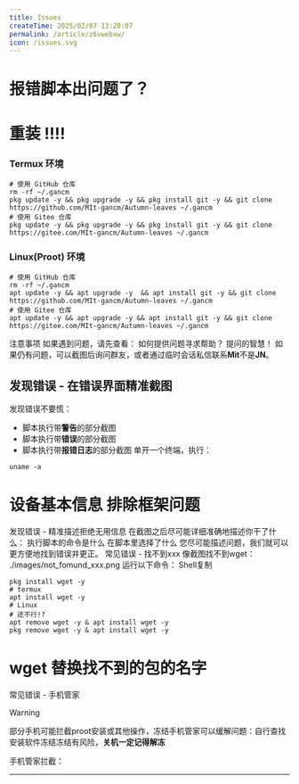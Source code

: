```yaml
---
title: Issues
createTime: 2025/02/07 13:20:07
permalink: /article/z6vwebxw/
icon: /issues.svg
---
```

# 报错脚本出问题了？

# 重装 !!!!

### Termux 环境
```shell
# 使用 GitHub 仓库
rm -rf ~/.gancm
pkg update -y && pkg upgrade -y && pkg install git -y && git clone https://github.com/MIt-gancm/Autumn-leaves ~/.gancm
# 使用 Gitee 仓库
pkg update -y && pkg upgrade -y && pkg install git -y && git clone https://gitee.com/MIt-gancm/Autumn-leaves ~/.gancm
```
### Linux(Proot) 环境
```shell
# 使用 GitHub 仓库
rm -rf ~/.gancm
apt update -y && apt upgrade -y  && apt install git -y && git clone https://github.com/MIt-gancm/Autumn-leaves ~/.gancm
# 使用 Gitee 仓库
apt update -y && apt upgrade -y && apt install git -y && git clone https://gitee.com/MIt-gancm/Autumn-leaves ~/.gancm
```
注意事项
如果遇到问题，请先查看：
如何提供问题寻求帮助？
提问的智慧！
如果仍有问题，可以截图后询问群友，或者通过临时会话私信联系**Mit**不是**JN**。


## 发现错误 - 在错误界面精准截图
发现错误不要慌：
- 脚本执行带**警告**的部分截图
- 脚本执行带**错误**的部分截图
- 脚本执行带**报错日志**的部分截图
单开一个终端，执行：
```shell
uname -a
```
# 设备基本信息   排除框架问题
发现错误 - 精准描述拒绝无用信息
在截图之后尽可能详细准确地描述你干了什么：
执行脚本的命令是什么
在脚本里选择了什么
您尽可能描述问题，我们就可以更方便地找到错误并更正。
常见错误 - 找不到xxx
像截图找不到wget：
./images/not_fomund_xxx.png
运行以下命令：
Shell复制
```shell
pkg install wget -y
# termux
apt install wget -y
# Linux
# 还不行!?
apt remove wget -y & apt install wget -y
pkg remove wget -y & apt install wget -y
```
# wget 替换找不到的包的名字
常见错误 - 手机管家

> [!WARNING]
> 部分手机可能拦截proot安装或其他操作，冻结手机管家可以缓解问题：自行查找安装软件冻结冻结有风险，**关机一定记得解冻**

手机管家拦截：
<ImageCard
  image="/safedog.png"
  title="手机管家的提示"
  description="部分手机的提示大同小异"
  href="/"
/>

---

